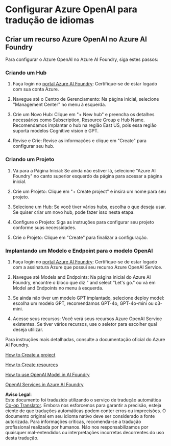 <!--
CO_OP_TRANSLATOR_METADATA:
{
  "original_hash": "10d8cb07ad0d2ee6705439d4e382ecc9",
  "translation_date": "2025-05-06T18:15:36+00:00",
  "source_file": "getting_started/set-up-resources/set-up-azure-openai.md",
  "language_code": "br"
}
-->
# Configurar Azure OpenAI para tradução de idiomas

## Criar um recurso Azure OpenAI no Azure AI Foundry

Para configurar o Azure OpenAI no Azure AI Foundry, siga estes passos:

### Criando um Hub

1. Faça login no [portal Azure AI Foundry](https://ai.azure.com): Certifique-se de estar logado com sua conta Azure.

2. Navegue até o Centro de Gerenciamento: Na página inicial, selecione "Management Center" no menu à esquerda.

3. Crie um Novo Hub: Clique em "+ New hub" e preencha os detalhes necessários como Subscription, Resource Group e Hub Name. Recomendamos implantar o hub na região East US, pois essa região suporta modelos Cognitive vision e GPT.

4. Revise e Crie: Revise as informações e clique em "Create" para configurar seu hub.

### Criando um Projeto

1. Vá para a Página Inicial: Se ainda não estiver lá, selecione "Azure AI Foundry" no canto superior esquerdo da página para acessar a página inicial.

2. Crie um Projeto: Clique em "+ Create project" e insira um nome para seu projeto.

3. Selecione um Hub: Se você tiver vários hubs, escolha o que deseja usar. Se quiser criar um novo hub, pode fazer isso nesta etapa.

4. Configure o Projeto: Siga as instruções para configurar seu projeto conforme suas necessidades.

5. Crie o Projeto: Clique em "Create" para finalizar a configuração.

### Implantando um Modelo e Endpoint para o modelo OpenAI

1. Faça login no [portal Azure AI Foundry](https://ai.azure.com): Certifique-se de estar logado com a assinatura Azure que possui seu recurso Azure OpenAI Service.

2. Navegue até Models and Endpoints: Na página inicial do Azure AI Foundry, encontre o bloco que diz " and select "Let's go." ou vá em Model and Endpoints no menu à esquerda.

3. Se ainda não tiver um modelo GPT implantado, selecione deploy model: escolha um modelo GPT, recomendamos GPT-4o, GPT-4o-mini ou o3-mini.

4. Acesse seus recursos: Você verá seus recursos Azure OpenAI Service existentes. Se tiver vários recursos, use o seletor para escolher qual deseja utilizar.

Para instruções mais detalhadas, consulte a documentação oficial do Azure AI Foundry.

[How to Create a project](https://learn.microsoft.com/azure/ai-studio/how-to/create-project)

[How to Create resources](https://learn.microsoft.com/azure/ai-studio/how-to/create-azure-ai-resource)

[How to use OpenAI Model in AI Foundry](https://learn.microsoft.com/azure/ai-studio/ai-services/how-to/connect-azure-openai)

[OpenAI Services in Azure AI Foundry](https://learn.microsoft.com/azure/ai-studio/azure-openai-in-ai-studio)

**Aviso Legal**:  
Este documento foi traduzido utilizando o serviço de tradução automática [Co-op Translator](https://github.com/Azure/co-op-translator). Embora nos esforcemos para garantir a precisão, esteja ciente de que traduções automáticas podem conter erros ou imprecisões. O documento original em seu idioma nativo deve ser considerado a fonte autorizada. Para informações críticas, recomenda-se a tradução profissional realizada por humanos. Não nos responsabilizamos por quaisquer mal-entendidos ou interpretações incorretas decorrentes do uso desta tradução.